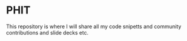 # PHIT
This repository is where I will share all my code snipetts and community contributions and slide decks etc.

